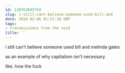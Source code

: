 ```yaml
---
id: 138763045754
slug: i-still-cant-believe-someone-used-bill-and
date: 2016-02-06 01:51:10 GMT
tags:
- transmissions from the void
title: ''
---
```


i still can't believe someone used bill and melinda gates

as an example of why capitalism isn't necessary.

like. how the fuck